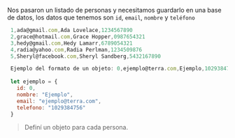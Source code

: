 Nos pasaron un listado de personas y necesitamos guardarlo en una base de datos, los datos que tenemos son `id`, `email`, `nombre` y `teléfono`

```js
 1,ada@gmail.com,Ada Lovelace,1234567890
 2,grace@hotmail.com,Grace Hopper,0987654321
 3,hedy@gmail.com,Hedy Lamarr,6789054321
 4,radia@yahoo.com,Radia Perlman,1234509876
 5,Sheryl@facebook.com,Sheryl Sandberg,5432167890

 Ejemplo del formato de un objeto: 0,ejemplo@terra.com,Ejemplo,1029384756
 
 let ejemplo = {
   id: 0,
   nombre: "Ejemplo",
   email: "ejemplo@terra.com",
   telefono: "1029384756"
 }

```
> Definí un objeto para cada persona.
